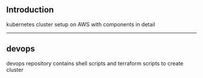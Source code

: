 ## Introduction
kubernetes cluster setup on AWS with components in detail

***
## devops
devops repository contains shell scripts and terraform scripts to create cluster